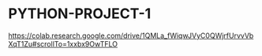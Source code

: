 # PYTHON-PROJECT-1
https://colab.research.google.com/drive/1QMLa_fWiqwJVyC0QWjrfUrvvVbXqT1Zu#scrollTo=1xxbx9OwTFLO
